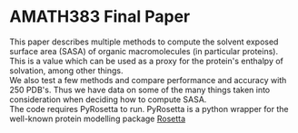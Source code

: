 # AMATH383 Final Paper
This paper describes multiple methods to compute the solvent exposed surface area (SASA) of organic macromolecules (in particular proteins). This is a value which can be used as a proxy for the protein's enthalpy of solvation, among other things.\
We also test a few methods and compare performance and accuracy with 250 PDB's. Thus we have data on some of the many things taken into consideration when deciding how to compute SASA.\
The code requires PyRosetta to run. PyRosetta is a python wrapper for the well-known protein modelling package [Rosetta](https://www.rosettacommons.org)
